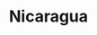 ---
title: "Nicaragua"
introtext: "Nicaragua is een magisch land van vulkanische bergtoppen, toffe feesten, jungletochten en Maya-locaties. Het is veilig, alles in het land is makkelijk te bereizen en heeft voor elk wat wils. Nicaragua is niet alleen een mooie maar ook een goedkope plek om te reizen in Midden-Amerika. Om deze reden is het land ook een uitstekende plek voor mensen die met een beperkt budget toch een verre reis willen maken. "
introimage: "https://lh3.googleusercontent.com/woRYWWxGVJdCn139ID_bJ7tklxufHkm04ty0n7DkH7KMGV0QHoaf5jBqQZuXI7szxnP-PFdjuziOFsWYCXX-ouxdpzKSPCFhsZ1KaM_IBPbmfrxVlCj6v6ofAWoriE3s6a2s1dSIlw=w800"
surface: "130.000"
inhabitants: "6.200.000"
rate: "42,67"
valuta: "córdoba"
main_text: "Als je lekker wilt chillen op een tropisch eiland is Little Corn Island een aanrader, dit is echt een parel in de Caribische zee. Naast luieren op het strand kun je in Nicaragua prima hiken door de prachtige jungle en moet je zeker één van de vele vulkanen beklimmen!"
fact_one_text: ""
fact_two_text: ""
bigmac_index: ""
images: "https://lh3.googleusercontent.com/Jj5XN0uQm881z3_jB6sT4SpjoHYjJNSoqlK31nk5hOZy37c9jUl0k5d4s_2fPDXXtOtQD0RyKVP5j_mM4v8615wqr4qpwDNJsUbf1C6ANH-D8CaZ8NR4krNJXPueceWlMXtH6FTiHg=w800|https://lh3.googleusercontent.com/zEKfvuHID2I3fFJOsFPlslHv5dQWL8pHQM2aEOea8uFhK_xfnBuHAwtDJlwh1QJlzcq04vCbf1-at89Jz2YdRPRiZP0Xb9ZflY0hNth0wk37fhbI1BnzoneWOEk6wPtsTmBxn7_AvA=w800|https://lh3.googleusercontent.com/WpKfh18-vQD03uK_Bthw4fg5N03iEr8xx97h0a-Ly2-2K-Qw0WO4P2ENwMDvX2ZRkUyFTnUMSwdgYPLCR-P313dfmvKhMyEnveG66YfXQQp6hB3v8N5-DORPDLR-TK6wyiqTnMiu0A=w800|https://lh3.googleusercontent.com/CS3Q8UWEow7kM_0GhKvwHOxpzwpMUg8vf1vqKZsZR7J48XsMS9HRMCsbbWthLGfcpUw1nbruByAW9fdjCiheeYaiGRzcGtS78kjHXEnRgvi-7B5Y859yhYVYcDSYUpR4yFbMsvEcRw=w800"
flight_button_title: "Check vluchtprijzen Nicaragua"
flight_button_url: "https://lt45.net/c/?si=11986&li=1528136&wi=335922&ws=&dl=transport%2Fflights%2Fnl%2Fni%2F%3Flocale%3Dnl-NL%26currency%3DEUR%26market%3DNL"
inspiration_url: "https://partner.bol.com/click/click?p=2&t=url&s=1025999&f=TXL&url=https%3A%2F%2Fwww.bol.com%2Fnl%2Fp%2Flonely-planet-nicaragua-dr-4%2F9200000057961745%2F&name=Lonely%20Planet%20Nicaragua%20dr%204%2C%20Lonely%20Planet"
country_code: "ni"
hotels_url: "https://www.booking.com/country/ni.nl.html?aid=1837623"
continent: "Noord-Amerika"
---